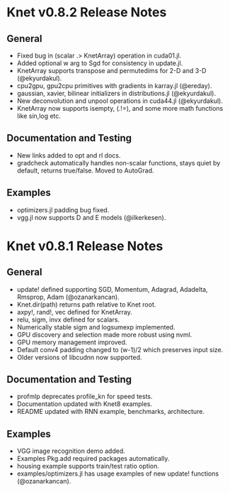 Knet v0.8.2 Release Notes
=========================

General
-------
* Fixed bug in (scalar .> KnetArray) operation in cuda01.jl.
* Added optional w arg to Sgd for consistency in update.jl.
* KnetArray supports transpose and permutedims for 2-D and 3-D (@ekyurdakul).
* cpu2gpu, gpu2cpu primitives with gradients in karray.jl (@ereday).
* gaussian, xavier, bilinear initializers in distributions.jl (@ekyurdakul).
* New deconvolution and unpool operations in cuda44.jl (@ekyurdakul).
* KnetArray now supports isempty, (.!=), and some more math functions like sin,log etc.

Documentation and Testing
-------------------------
* New links added to opt and rl docs.
* gradcheck automatically handles non-scalar functions, stays quiet by default, returns true/false. Moved to AutoGrad.

Examples
--------
* optimizers.jl padding bug fixed.
* vgg.jl now supports D and E models (@ilkerkesen).


Knet v0.8.1 Release Notes
=========================

General
-------

* update! defined supporting SGD, Momentum, Adagrad, Adadelta, Rmsprop, Adam (@ozanarkancan).
* Knet.dir(path) returns path relative to Knet root.
* axpy!, rand!, vec defined for KnetArray.
* relu, sigm, invx defined for scalars.
* Numerically stable sigm and logsumexp implemented.
* GPU discovery and selection made more robust using nvml.
* GPU memory management improved.
* Default conv4 padding changed to (w-1)/2 which preserves input size.
* Older versions of libcudnn now supported.

Documentation and Testing
-------------------------

* profmlp deprecates profile_kn for speed tests.
* Documentation updated with Knet8 examples.
* README updated with RNN example, benchmarks, architecture.

Examples
--------

* VGG image recognition demo added.
* Examples Pkg.add required packages automatically.
* housing example supports train/test ratio option.
* examples/optimizers.jl has usage examples of new update! functions (@ozanarkancan).
